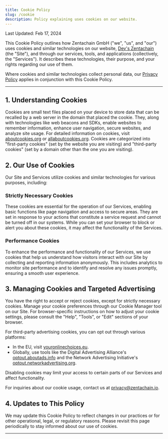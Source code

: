 ```yaml
---
title: Cookie Policy
slug: /cookie
description: Policy explaining uses cookies on our website.
---
```


Last Updated: Feb 17, 2024

This Cookie Policy outlines how Zentachain GmbH ("we", "us", and "our") uses cookies and similar technologies on our website, [Dev's Zentachain](https://devs-chain.zentachain.io/) (the "Site"), and through our services, tools, and applications (collectively, the "Services"). It describes these technologies, their purpose, and your rights regarding our use of them.

Where cookies and similar technologies collect personal data, our [Privacy Policy](https://devs-chain.zentachain.io/privacy-policy) applies in conjunction with this Cookie Policy.

---

## 1. Understanding Cookies

Cookies are small text files placed on your device to store data that can be recalled by a web server in the domain that placed the cookie. They, along with technologies like web beacons and SDKs, enable websites to remember information, enhance user navigation, secure websites, and analyze site usage. For detailed information on cookies, visit [aboutcookies.org](https://www.aboutcookies.org) or [allaboutcookies.org](https://www.allaboutcookies.org). Cookies are categorized into "first-party cookies" (set by the website you are visiting) and "third-party cookies" (set by a domain other than the one you are visiting).

## 2. Our Use of Cookies

Our Site and Services utilize cookies and similar technologies for various purposes, including:

### Strictly Necessary Cookies

These cookies are essential for the operation of our Services, enabling basic functions like page navigation and access to secure areas. They are set in response to your actions that constitute a service request and cannot be turned off in our systems. While you can set your browser to block or alert you about these cookies, it may affect the functionality of the Services.

### Performance Cookies

To enhance the performance and functionality of our Services, we use cookies that help us understand how visitors interact with our Site by collecting and reporting information anonymously. This includes analytics to monitor site performance and to identify and resolve any issues promptly, ensuring a smooth user experience.

## 3. Managing Cookies and Targeted Advertising

You have the right to accept or reject cookies, except for strictly necessary cookies. Manage your cookie preferences through our Cookie Manager tool on our Site. For browser-specific instructions on how to adjust your cookie settings, please consult the "Help", "Tools", or "Edit" sections of your browser.

For third-party advertising cookies, you can opt out through various platforms:

- In the EU, visit [youronlinechoices.eu](https://www.youronlinechoices.eu).
- Globally, use tools like the Digital Advertising Alliance's [optout.aboutads.info](http://optout.aboutads.info/) and the Network Advertising Initiative's [optout.networkadvertising.org](http://optout.networkadvertising.org/?c=1).

Disabling cookies may limit your access to certain parts of our Services and affect functionality.

For inquiries about our cookie usage, contact us at privacy@zentachain.io.

## 4. Updates to This Policy

We may update this Cookie Policy to reflect changes in our practices or for other operational, legal, or regulatory reasons. Please revisit this page periodically to stay informed about our use of cookies.

---